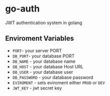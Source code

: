 # go-auth
JWT authentication system in golang

## Enviroment Variables
- ``PORT``- your server PORT
- ``DB_PORT``- your database PORT
- ``DB_NAME`` - your database name
- ``DB_HOST`` - your database Host URL
- ``DB_USER`` - your database user
- ``DB_PASSWORD`` - your database password
- ``EVIROMENT`` - sets eviroment either `PROD` or `DEV`
- ``JWT_KEY`` - jwt secret key
